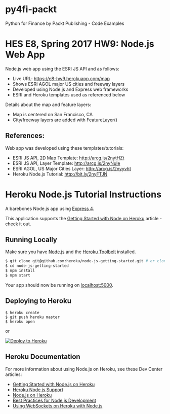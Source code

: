 # py4fi-packt
Python for Finance by Packt Publishing - Code Examples

# HES E8, Spring 2017 HW9: Node.js Web App

Node.js web app using the ESRI JS API and as follows:

* Live URL: https://e8-hw9.herokuapp.com/map
* Shows ESRI AGOL major US cities and freeway layers
* Developed using Node.js and Express web frameworks
* ESRI and Heroku templates used as referenced below

Details about the map and feature layers:

* Map is centered on San Francisco, CA
* City/freeway layers are added with FeatureLayer()

## References:

Web app was developed using these templates/tutorials:

* ESRI JS API, 2D Map Template: http://arcg.is/2nytHZt
* ESRI JS API, Layer Template: http://arcg.is/2nyNuIe
* ESRI AGOL, US Major Cities Layer: http://arcg.is/2nyyvht
* Heroku Node.js Tutorial: http://bit.ly/2nyFTJN

# Heroku Node.js Tutorial Instructions

A barebones Node.js app using [Express 4](http://expressjs.com/).

This application supports the [Getting Started with Node on Heroku](https://devcenter.heroku.com/articles/getting-started-with-nodejs) article - check it out.

## Running Locally

Make sure you have [Node.js](http://nodejs.org/) and the [Heroku Toolbelt](https://toolbelt.heroku.com/) installed.

```sh
$ git clone git@github.com:heroku/node-js-getting-started.git # or clone your own fork
$ cd node-js-getting-started
$ npm install
$ npm start
```

Your app should now be running on [localhost:5000](http://localhost:5000/).

## Deploying to Heroku

```
$ heroku create
$ git push heroku master
$ heroku open
```
or

[![Deploy to Heroku](https://www.herokucdn.com/deploy/button.png)](https://heroku.com/deploy)

## Heroku Documentation

For more information about using Node.js on Heroku, see these Dev Center articles:

- [Getting Started with Node.js on Heroku](https://devcenter.heroku.com/articles/getting-started-with-nodejs)
- [Heroku Node.js Support](https://devcenter.heroku.com/articles/nodejs-support)
- [Node.js on Heroku](https://devcenter.heroku.com/categories/nodejs)
- [Best Practices for Node.js Development](https://devcenter.heroku.com/articles/node-best-practices)
- [Using WebSockets on Heroku with Node.js](https://devcenter.heroku.com/articles/node-websockets)
